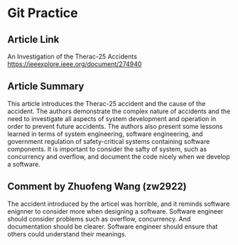 # Git Practice
## Article Link
An Investigation of the Therac-25 Accidents https://ieeexplore.ieee.org/document/274940

## Article Summary
This article introduces the Therac-25 accident and the cause of the accident. The authors demonstrate the complex nature of accidents and the need to investigate all aspects of system development and operation in order to prevent future accidents. The authors also present some lessons learned in terms of system engineering, software engineering, and government regulation of safety-critical systems containing software components. It is important to consider the safty of system, such as concurrency and overflow, and document the code nicely when we develop a software.

## Comment by Zhuofeng Wang (zw2922)
The accident introduced by the articel was horrible, and it reminds software enignner to consider more when designing a software. Software engineer should consider problems such as overflow, concurrency. And documentation should be clearer. Software engineer should ensure that others could understand their meanings.


